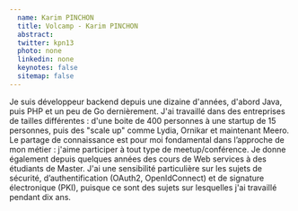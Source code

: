 ```yaml
---
  name: Karim PINCHON
  title: Volcamp - Karim PINCHON
  abstract: 
  twitter: kpn13
  photo: none
  linkedin: none
  keynotes: false
  sitemap: false
---
```

Je suis développeur backend depuis une dizaine d'années, d'abord Java, puis PHP et un peu de Go dernièrement. J'ai travaillé dans des entreprises de tailles différentes : d'une boite de 400 personnes à une startup de 15 personnes, puis des "scale up" comme Lydia, Ornikar et maintenant Meero. Le partage de connaissance est pour moi fondamental dans l’approche de mon métier : j'aime participer à tout type de meetup/conférence. Je donne également depuis quelques années des cours de Web services à des étudiants de Master. J'ai une sensibilité particulière sur les sujets de sécurité, d’authentification (OAuth2, OpenIdConnect) et de signature électronique (PKI), puisque ce sont des sujets sur lesquelles j'ai travaillé pendant dix ans.